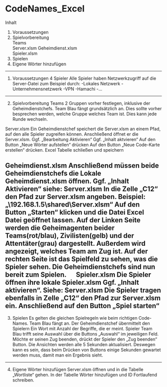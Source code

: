 # CodeNames_Excel
Inhalt
1.	Voraussetzungen	
2.	Spielvorbereitung	
Teams	
Server.xlsm	
Geheimdienst.xlsm	
Spieler.xlsm	
3.	Spielen	
4.	Eigene Wörter hinzufügen	
---------------------------------------------------------------------------------

1.	Voraussetzungen
4 Spieler
Alle Spieler haben Netzwerkzugriff auf die Server-Datei zum Beispiel durch:
-Lokales Netzwerk
-Unternehmensnetzwerk
-VPN
-Hamachi
-…
---------------------------------------------------------------------------------

2.	Spielvorbereitung
Teams
2 Gruppen vorher festlegen, inklusive der Geheimdienstchefs. Team Blau fängt grundsätzlich an. Dies sollte vorher besprechen werden, welche Gruppe welches Team ist. Dies kann jede Runde wechseln.

Server.xlsm
Ein Geheimdienstchef speichert die Server.xlsm an einem Pfad, auf den alle Spieler zugreifen können. Anschließend öffnet er die Server.xlsm.
Ggf. „Bearbeitung Aktivieren“
Ggf. „Inhalt aktvieren“
Auf den Button „Neue Wörter aufstellen“ drücken
Auf den Button „Neue Code-Karte erstellen“ drücken. 
Excel Tabelle schließen und speichern

Geheimdienst.xlsm
Anschließend müssen beide Geheimdienstchefs die Lokale Geheimdienst.xlsm öffnen.
Ggf. „Inhalt Aktivieren“ siehe: Server.xlsm
In die Zelle „C12“ den Pfad zur Server.xlsm angeben. 
Beispiel: „\\192.168.1.5\shared\Server.xlsm“
Auf den Button „Starten“ klicken und die Datei Excel Datei geöffnet lassen. Auf der Linken Seite werden die Geheimagenten beider Teams(rot/blau), Zivilisten(gelb) und der Attentäter(grau) dargestellt. Außerdem wird angezeigt, welches Team am Zug ist. Auf der rechten Seite ist das Spielfeld zu sehen, was die Spieler sehen.
Die Geheimdienstchefs sind nun bereit zum Spielen.
 
Spieler.xlsm
Die Spieler öffnen ihre lokale Spieler.xlsm
Ggf. „Inhalt aktivieren“. Siehe: Server.xlsm
Die Spieler tragen ebenfalls in Zelle „C12“ den Pfad zur Server.xlsm ein.
Anschließend auf den Button „Spiel starten“
---------------------------------------------------------------------------------

3.	Spielen
Es gelten die gleichen Spielregeln wie beim richtigen Code-Names.
Team Blau fängt an. Der Geheimdienstchef übermittelt den Spielern Ein Wort mit Anzahl der Begriffe, die er meint. 
Spieler Team Blau trifft seine Auswahl über die Buttons „Auswahl“ im jeweiligen Feld. Möchte er seinen Zug beenden, drückt der Spieler den „Zug beenden“ Button.
Die Ansichten werden alle 5 Sekunden aktualisiert. Deswegen kann es sein, dass beim Drücken von Buttons einige Sekunden gewartet werden muss, damit man ein Ergebnis sieht.
---------------------------------------------------------------------------------

4.	Eigene Wörter hinzufügen
Server.xlsm öffnen und in die Tabelle „Wortliste“ gehen. In der Tabelle Wörter hinzufügen und ID Fortlaufend schreiben.
